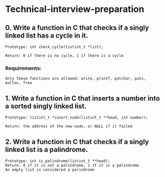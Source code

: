 # Technical-interview-preparation

## 0. Write a function in C that checks if a singly linked list has a cycle in it.

	Prototype: int check_cycle(listint_t *list);

	Return: 0 if there is no cycle, 1 if there is a cycle

### 	Requirements:

	Only these functions are allowed: write, printf, putchar, puts, malloc, free
## 1. Write a function in C that inserts a number into a sorted singly linked list.

	Prototype: listint_t *insert_node(listint_t **head, int number);

	Return: the address of the new node, or NULL if it failed
## 2. Write a function in C that checks if a singly linked list is a palindrome.

	Prototype: int is_palindrome(listint_t **head);
	Return: 0 if it is not a palindrome, 1 if it is a palindrome
	An empty list is considered a palindrome
